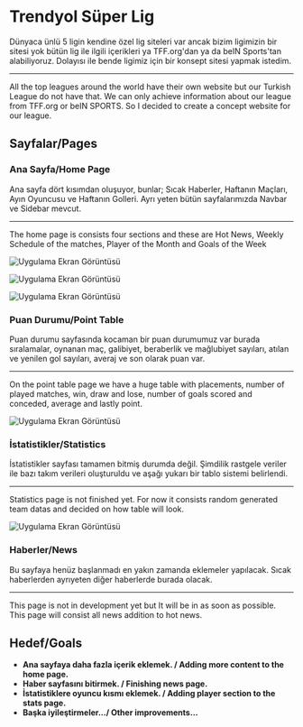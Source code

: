 
# Trendyol Süper Lig

Dünyaca ünlü 5 ligin kendine özel lig siteleri var ancak bizim ligimizin bir sitesi yok bütün lig ile ilgili içerikleri ya TFF.org'dan ya da beIN Sports'tan alabiliyoruz. Dolayısı ile bende ligimiz için bir konsept sitesi yapmak istedim.

---

All the top leagues around the world have their own website but our Turkish League do not have that. We can only achieve information about our league from TFF.org or beIN SPORTS. So I decided to create a concept website for our league.


## Sayfalar/Pages

### Ana Sayfa/Home Page

Ana sayfa dört kısımdan oluşuyor, bunlar; Sıcak Haberler, Haftanın Maçları, Ayın Oyuncusu ve Haftanın Golleri. Ayrı yeten bütün sayfalarımızda Navbar ve Sidebar mevcut.

---------        

The home page is consists four sections and these are Hot News, Weekly Schedule of the matches, Player of the Month and Goals of the Week

![Uygulama Ekran Görüntüsü](https://i.hizliresim.com/lmjxxw2.jpg)

![Uygulama Ekran Görüntüsü](https://i.hizliresim.com/ib2ijv5.jpg)

![Uygulama Ekran Görüntüsü](https://i.hizliresim.com/9k4re6p.jpg)

### Puan Durumu/Point Table

Puan durumu sayfasında kocaman bir puan durumumuz var burada sıralamalar, oynanan maç, galibiyet, beraberlik ve mağlubiyet sayıları, atılan ve yenilen gol sayıları, averaj ve son olarak puan var.

----

On the point table page we have a huge table with placements, number of played matches, win, draw and lose, number of goals scored and conceded, average and lastly point. 

![Uygulama Ekran Görüntüsü](https://i.hizliresim.com/584xnj1.jpg)

### İstatistikler/Statistics

İstatistikler sayfası tamamen bitmiş durumda değil. Şimdilik rastgele veriler ile bazı takım verileri oluşturuldu ve aşağı yukarı bir tablo sistemi belirlendi.

-----

Statistics page is not finished yet. For now it consists random generated team datas and decided on how table will look.

![Uygulama Ekran Görüntüsü](https://i.hizliresim.com/ejfglfp.jpg)

### Haberler/News

Bu sayfaya henüz başlanmadı en yakın zamanda eklemeler yapılacak. Sıcak haberlerden ayrıyeten diğer haberlerde burada olacak.

---------

This page is not in development yet but It will be in as soon as possible. This page will consist all news addition to hot news.


  
## Hedef/Goals

* **Ana sayfaya daha fazla içerik eklemek. / Adding more content to the home page.**
* **Haber sayfasını bitirmek. / Finishing news page.**
* **İstatistiklere oyuncu kısmı eklemek. / Adding player section to the stats page.**
* **Başka iyileştirmeler.../ Other improvements...**
